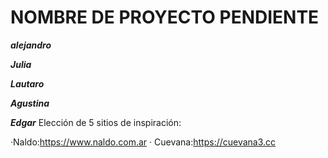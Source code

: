 # NOMBRE DE PROYECTO PENDIENTE

***alejandro***

***Julia***

***Lautaro***

***Agustina***

***Edgar***
 Elección de 5 sitios de inspiración:

 ·Naldo:https://www.naldo.com.ar
 · Cuevana:https://cuevana3.cc
